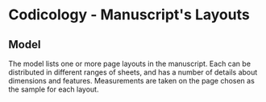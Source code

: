 # Codicology - Manuscript's Layouts

## Model

The model lists one or more page layouts in the manuscript. Each can be distributed in different ranges of sheets, and has a number of details about dimensions and features. Measurements are taken on the page chosen as the sample for each layout.
